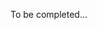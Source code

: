 To be completed...
<!-- loops

**(1)** In computer science the "%" (a.k.a. the modulo operator) is surprisingly useful. It is used to calculate the remainder after dividing two numbers. E.g.:

    5%2 = 1;
    4%2 = 0;
    3%2 = 1;
    2%2 = 0;
    1%2 = 1;
    0%2 = 0;

Use the modulo operator to write a function **fizzBuzz()** that uses Serial.println() to print the numbers from 1 to 100, with two exceptions:

1. For numbers divisible by 3, print "Fizz" instead of the number
2. For numbers divisible by 5 (and not 3), print "Buzz" instead.

```c++
void setup() {
    pinMode(ledPin, OUTPUT);
    Serial.begin(9600);
}

void loop() {
    fizzBuzz();
}

void fizzBuzz() {

}
``` -->
